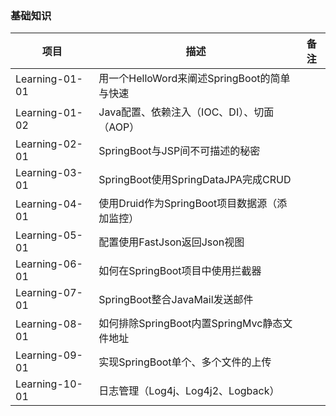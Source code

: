 ### 基础知识
 项目                | 描述           | 备注  
 ----|------|----
 Learning-01-01      | 用一个HelloWord来阐述SpringBoot的简单与快速 |  
 Learning-01-02      | Java配置、依赖注入（IOC、DI）、切面（AOP） |  
 Learning-02-01      | SpringBoot与JSP间不可描述的秘密      |    
 Learning-03-01      | SpringBoot使用SpringDataJPA完成CRUD      |     
 Learning-04-01      | 使用Druid作为SpringBoot项目数据源（添加监控）      |     
 Learning-05-01      | 配置使用FastJson返回Json视图      |     
 Learning-06-01      | 如何在SpringBoot项目中使用拦截器      |     
 Learning-07-01      | SpringBoot整合JavaMail发送邮件      |     
 Learning-08-01      | 如何排除SpringBoot内置SpringMvc静态文件地址      |     
 Learning-09-01      | 实现SpringBoot单个、多个文件的上传      |     
 Learning-10-01      | 日志管理（Log4j、Log4j2、Logback）      |     
